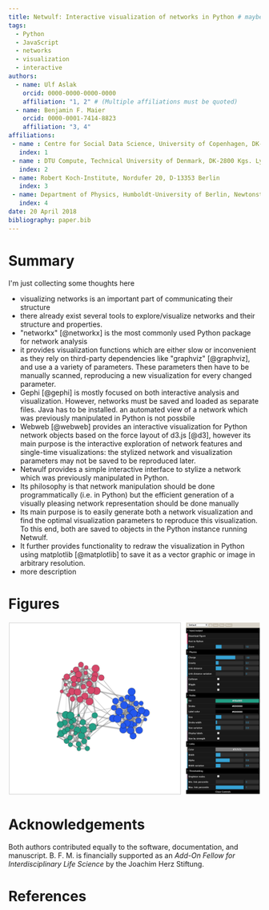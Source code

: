 ```yaml
---
title: Netwulf: Interactive visualization of networks in Python # maybe you have a better title
tags:
  - Python
  - JavaScript
  - networks
  - visualization
  - interactive
authors:
  - name: Ulf Aslak
    orcid: 0000-0000-0000-0000
    affiliation: "1, 2" # (Multiple affiliations must be quoted)
  - name: Benjamin F. Maier
    orcid: 0000-0001-7414-8823
    affiliation: "3, 4"
affiliations:
 - name : Centre for Social Data Science, University of Copenhagen, DK-1353 København K
   index: 1
 - name : DTU Compute, Technical University of Denmark, DK-2800 Kgs. Lyngby
   index: 2
 - name: Robert Koch-Institute, Nordufer 20, D-13353 Berlin
   index: 3
 - name: Department of Physics, Humboldt-University of Berlin, Newtonstr. 15, D-12489 Berlin
   index: 4
date: 20 April 2018
bibliography: paper.bib
---
```


# Summary

I'm just collecting some thoughts here

* visualizing networks is an important part of communicating their structure
* there already exist several tools to explore/visualize networks and their structure and properties.
* "networkx" [@networkx] is the most commonly used Python package for network analysis
* it provides visualization functions which are either slow or inconvenient as they
  rely on third-party dependencies like "graphviz" [@graphviz], and use a
  a variety of parameters. These parameters then have to be manually scanned, 
  reproducing a new visualization for every changed parameter.
* Gephi [@gephi] is mostly focused on both interactive analysis and visualization.
  However, networks must be saved and loaded as separate files. Java has to be installed.
  an automated view of a network which was previously manipulated in Python is not possbile
* Webweb [@webweb] provides an interactive visualization for Python network objects based
  on the force layout of d3.js [@d3], however
  its main purpose is the interactive exploration of network features
  and single-time visualizations:
  the stylized network and visualization parameters may not be saved to be reproduced later.
* Netwulf provides a simple interactive interface to stylize a network which was previously
  manipulated in Python. 
* Its philosophy is that network manipulation should be done programmatically (i.e. in Python)
  but the efficient generation of a visually pleasing network representation should be
  done manually
* Its main purpose is to easily generate both a network visualization
  and find the optimal visualization parameters to reproduce this visualization. To this end, both are 
  saved to objects in the Python instance running Netwulf.
* It further provides functionality to
  redraw the visualization in Python using matplotlib [@matplotlib] to save it as a vector graphic
  or image in arbitrary resolution.
* more description


# Figures

![Interactive visualization of a modular network in Netwulf.](random_partition_graph.png)

# Acknowledgements

Both authors contributed equally to the software, documentation, and manuscript. B. F. M. is financially supported as an *Add-On Fellow for Interdisciplinary Life Science* by the Joachim Herz Stiftung.

# References
